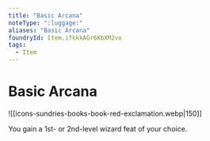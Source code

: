 ```yaml
---
title: "Basic Arcana"
noteType: ":luggage:"
aliases: "Basic Arcana"
foundryId: Item.ifkkkAGr6KbXM2vo
tags:
  - Item
---
```


# Basic Arcana
![[icons-sundries-books-book-red-exclamation.webp|150]]

You gain a 1st- or 2nd-level wizard feat of your choice.
